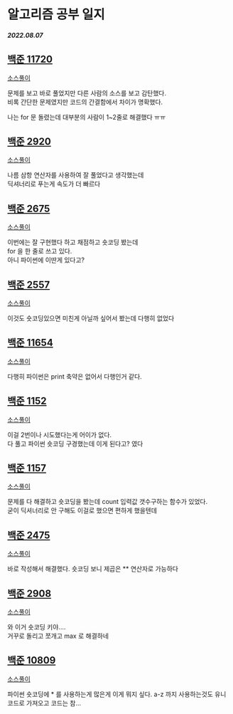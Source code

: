 # 알고리즘 공부 일지

##### 2022.08.07

## [백준 11720](https://www.acmicpc.net/problem/11720)

[소스풀이](/baekjoon/11720.py)

문제를 보고 바로 풀었지만 다른 사람의 소스를 보고 감탄했다.  
비록 간단한 문제였지만 코드의 간결함에서 차이가 명확했다.

나는 for 문 돌렸는데 대부분의 사람이 1~2줄로 해결했다 ㅠㅠ

## [백준 2920](https://www.acmicpc.net/problem/2920)

[소스풀이](/baekjoon/2970.py)

나름 삼항 연산자를 사용하여 잘 풀었다고 생각했는데  
딕셔너리로 푸는게 속도가 더 빠르다

## [백준 2675](https://www.acmicpc.net/problem/2675)

[소스풀이](/baekjoon/2675.py)

이번에는 잘 구현했다 하고 채점하고 숏코딩 봤는데  
for 을 한 줄로 쓰고 있다.  
아니 파이썬에 이딴게 있다고?

## [백준 2557](https://www.acmicpc.net/problem/2557)

[소스풀이](/baekjoon/2557.py)

이것도 숏코딩있으면 미친게 아닐까 싶어서 봤는데 다행히 없었다

## [백준 11654](https://www.acmicpc.net/problem/11654)

[소스풀이](/baekjoon/11654.py)

다행히 파이썬은 print 축약은 없어서 다행인거 같다.

## [백준 1152](https://www.acmicpc.net/problem/1152)

[소스풀이](/baekjoon/1152.py)

이걸 2번이나 시도했다는게 어이가 없다.  
다 풀고 파이썬 숏코딩 구경했는데 이게 된다고? 였다

## [백준 1157](https://www.acmicpc.net/problem/1157)

[소스풀이](/baekjoon/1157.py)

문제를 다 해결하고 숏코딩을 봤는데 count 입력값 갯수구하는 함수가 있었다.  
굳이 딕셔너리로 안 구해도 이걸로 했으면 편하게 했을텐데

## [백준 2475](https://www.acmicpc.net/problem/2475)

[소스풀이](/baekjoon/2475.py)

바로 작성해서 해결했다. 숏코딩 보니 제곱은 \*\* 연산자로 가능하다

## [백준 2908](https://www.acmicpc.net/problem/2908)

[소스풀이](/baekjoon/2908.py)

와 이거 숏코딩 키야....  
거꾸로 돌리고 쪼개고 max 로 해결하네

## [백준 10809](https://www.acmicpc.net/problem/10809)

[소스풀이](/baekjoon/10809.py)

파이썬 숏코딩에 \* 를 사용하는게 많은게 이게 뭐지 싶다.
a-z 까지 사용하는것도 유니코드로 가져오고 코드는 참...
